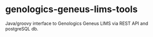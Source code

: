 genologics-geneus-lims-tools
============================

Java/groovy interface to Genologics Geneus LIMS via REST API and postgreSQL db. 


